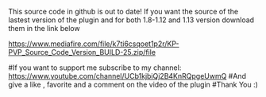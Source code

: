 This source code in github is out to date! If you want the source of the lastest version of the plugin and for both 1.8-1.12 and 1.13 version download them in the link below

https://www.mediafire.com/file/k7ti6csqoet1p2r/KP-PVP_Source_Code_Version_BUILD-25.zip/file

#If you want to support me subscribe to my channel: https://www.youtube.com/channel/UCb1kjbiQj2B4KnRQpgeUwmQ
#And give a like , favorite and a comment on the video of the plugin
#Thank You :)

